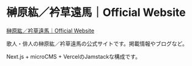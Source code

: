 # 榊原紘／衿草遠馬｜Official Website

[榊原紘／衿草遠馬｜Official Website](https://hiro-tohma-official-website.com)

歌人・俳人の榊原紘／衿草遠馬の公式サイトです。掲載情報やブログなど。

Next.js + microCMS + VercelのJamstackな構成です。
